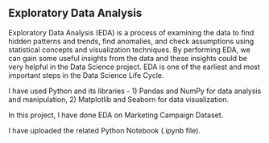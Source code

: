 ## Exploratory Data Analysis


Exploratory Data Analysis (EDA) is a process of examining the data to find hidden patterns and trends, find anomalies, and check assumptions using statistical concepts and visualization techniques. By performing EDA, we can gain some useful insights from the data and these insights could be very helpful in the Data Science project. EDA is one of the earliest and most important steps in the Data Science Life Cycle.  

I have used Python and its libraries -   1) Pandas and NumPy for data analysis and manipulation, 2) Matplotlib and Seaborn for data visualization.       
 
In this project, I have done EDA on Marketing Campaign Dataset.     



I have uploaded the related Python Notebook (.ipynb file).  

